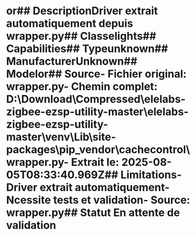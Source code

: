 # or##  DescriptionDriver extrait automatiquement depuis wrapper.py##  Classelights##  Capabilities##  Typeunknown##  ManufacturerUnknown##  Modelor##  Source- **Fichier original**: wrapper.py- **Chemin complet**: D:\Download\Compressed\elelabs-zigbee-ezsp-utility-master\elelabs-zigbee-ezsp-utility-master\venv\Lib\site-packages\pip\_vendor\cachecontrol\wrapper.py- **Extrait le**: 2025-08-05T08:33:40.969Z##  Limitations- Driver extrait automatiquement- Ncessite tests et validation- Source: wrapper.py##  Statut En attente de validation